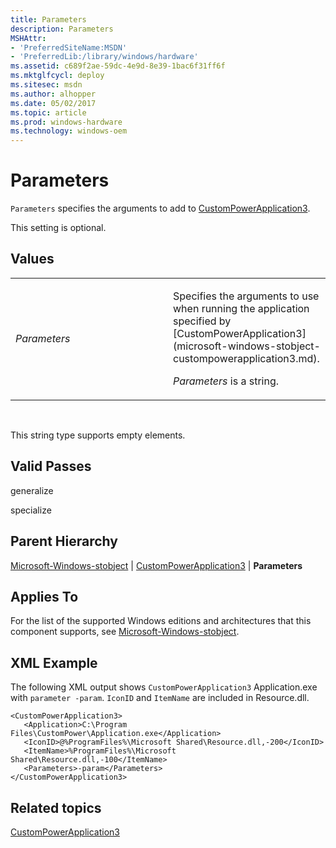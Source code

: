 ```yaml
---
title: Parameters
description: Parameters
MSHAttr:
- 'PreferredSiteName:MSDN'
- 'PreferredLib:/library/windows/hardware'
ms.assetid: c689f2ae-59dc-4e9d-8e39-1bac6f31ff6f
ms.mktglfcycl: deploy
ms.sitesec: msdn
ms.author: alhopper
ms.date: 05/02/2017
ms.topic: article
ms.prod: windows-hardware
ms.technology: windows-oem
---
```


# Parameters


`Parameters` specifies the arguments to add to [CustomPowerApplication3](microsoft-windows-stobject-custompowerapplication3.md).

This setting is optional.

## Values


<table>
<colgroup>
<col width="50%" />
<col width="50%" />
</colgroup>
<tbody>
<tr class="odd">
<td><p><em>Parameters</em></p></td>
<td><p>Specifies the arguments to use when running the application specified by [CustomPowerApplication3](microsoft-windows-stobject-custompowerapplication3.md).</p>
<p><em>Parameters</em> is a string.</p></td>
</tr>
</tbody>
</table>

 

This string type supports empty elements.

## Valid Passes


generalize

specialize

## Parent Hierarchy


[Microsoft-Windows-stobject](microsoft-windows-stobject.md) | [CustomPowerApplication3](microsoft-windows-stobject-custompowerapplication3.md) | **Parameters**

## Applies To


For the list of the supported Windows editions and architectures that this component supports, see [Microsoft-Windows-stobject](microsoft-windows-stobject.md).

## XML Example


The following XML output shows `CustomPowerApplication3` Application.exe with `parameter -param`. `IconID` and `ItemName` are included in Resource.dll.

```
<CustomPowerApplication3>
   <Application>C:\Program Files\CustomPower\Application.exe</Application>
   <IconID>@%ProgramFiles%\Microsoft Shared\Resource.dll,-200</IconID>
   <ItemName>%ProgramFiles%\Microsoft Shared\Resource.dll,-100</ItemName>
   <Parameters>-param</Parameters>
</CustomPowerApplication3>
```

## Related topics


[CustomPowerApplication3](microsoft-windows-stobject-custompowerapplication3.md)

 

 







